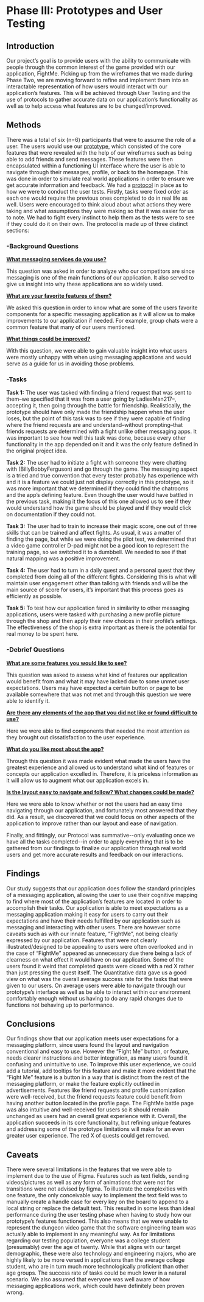 # Phase III: Prototypes and User Testing

## Introduction

Our project’s goal is to provide users with the ability to communicate with people through the common interest of the game provided with our application, FightMe. Picking up from the wireframes that we made during Phase Two, we are moving forward to refine and implement them into an interactable representation of how users would interact with our application’s features. This will be achieved through User Testing and the use of protocols to gather accurate data on our application’s functionality as well as to help access what features are to be changed/improved.

## Methods

There was a total of six (n=6) participants that were to assume the role of a user. The users would use our [prototype](https://www.figma.com/design/rpGDX4bsxX63vPUkJVCsLL/Wireframe?node-id=161-402&t=8bM6TptiKEkieRY6-1), which consisted of the core features that were revealed with the help of our wireframes such as being able to add friends and send messages. These features were then encapsulated within a functioning UI interface where the user is able to navigate through their messages, profile, or back to the homepage. This was done in order to simulate real world applications in order to ensure we get accurate information and feedback. We had a [protocol](https://github.com/user-attachments/files/18191653/Fight.Me.Usability.Test.Protocol-1.pdf) in place as to how we were to conduct the user tests. Firstly, tasks were fixed order as each one would require the previous ones completed to do in real life as well. Users were encouraged to think aloud about what actions they were taking and what assumptions they were making so that it was easier for us to note. We had to fight every instinct to help them as the tests were to see if they could do it on their own. The protocol is made up of three distinct sections:

### -Background Questions
<ins>**What messaging services do you use?**</ins>

This question was asked in order to analyze who our competitors are since messaging is one of the main functions of our application. It also served to give us insight into why these applications are so widely used.

<ins>**What are your favorite features of them?**</ins>

We asked this question in order to know what are some of the users favorite components for a specific messaging application as it will allow us to make improvements to our application if needed. For example, group chats were a common feature that many of our users mentioned.

<ins>**What things could be improved?**</ins>

With this question, we were able to gain valuable insight into what users were mostly unhappy with when using messaging applications and would serve as a guide for us in avoiding those problems. 

### -Tasks

**Task 1:** The user was tasked with finding a friend request that was sent to them–we specified that it was from a user going by LadiesMan217–, accepting it, then going through the battle for friendship. Realistically, the prototype should have only made the friendship happen when the user loses, but the point of this task was to see if they were capable of finding where the friend requests are and understand–without prompting–that friends requests are determined with a fight unlike other messaging apps. It was important to see how well this task was done, because every other functionality in the app depended on it and it was the only feature defined in the original project idea.

**Task 2:** The user had to initiate a fight with someone they were chatting with (BillyBobbyFerguson) and go through the game. The messaging aspect is a tried and true convention that every tester probably has experience with and it is a feature we could just not display correctly in this prototype, so it was more important that we determined if they could find the chatrooms and the app’s defining feature. Even though the user would have battled in the previous task, making it the focus of this one allowed us to see if they would understand how the game should be played and if they would click on documentation if they could not.

**Task 3:** The user had to train to increase their magic score, one out of three skills that can be trained and affect fights. As usual, it was a matter of finding the page, but while we were doing the pilot test, we determined that a video game controller D-pad might not be a good icon to represent the training page, so we switched it to a dumbbell. We needed to see if that natural mapping was a positive improvement.

**Task 4:** The user had to turn in a daily quest and a personal quest that they completed from doing all of the different fights. Considering this is what will maintain user engagement other than talking with friends and will be the main source of score for users, it’s important that this process goes as efficiently as possible.

**Task 5:** To test how our application fared in similarity to other messaging applications, users were tasked with purchasing a new profile picture through the shop and then apply their new choices in their profile’s settings. The effectiveness of the shop is extra important as there is the potential for real money to be spent here.

### -Debrief Questions
<ins>**What are some features you would like to see?**</ins>

This question was asked to assess what kind of features our application would benefit from and what it may have lacked due to some unmet user expectations. Users may have expected a certain button or page to be available somewhere that was not met and through this question we were able to identify it.

<ins>**Are there any elements of the app that you did not like or found difficult to use?**</ins>

Here we were able to find components that needed the most attention as they brought out dissatisfaction to the user experience.

<ins>**What do you like most about the app?**</ins>

Through this question it was made evident what made the users have the greatest experience and allowed us to understand what kind of features or concepts our application excelled in. Therefore, it is priceless information as it will allow us to augment what our application excels in.

<ins>**Is the layout easy to navigate and follow? What changes could be made?**</ins>

Here we were able to know whether or not the users had an easy time navigating through our application, and fortunately most answered that they did. As a result, we discovered that we could focus on other aspects of the application to improve rather than our layout and ease of navigation. 

Finally, and fittingly, our Protocol was summative--only evaluating once we have all the tasks completed--in order to apply everything that is to be gathered from our findings to finalize our application through real world users and get more accurate results and feedback on our interactions. 

## Findings

Our study suggests that our application does follow the standard principles of a messaging application, allowing the user to use their cognitive mapping to find where most of the application’s features are located in order to accomplish their tasks. Our application is able to meet expectations as a messaging application making it easy for users to carry out their expectations and have their needs fulfilled by our application such as messaging and interacting with other users. There are however some caveats such as with our innate feature, “FightMe”,  not being clearly expressed by our application. Features that were not clearly illustrated/designed to be appealing to users were often overlooked and in the case of “FightMe” appeared as unnecessary due there being a lack of clearness on what effect it would have on our application. Some of the users found it weird that completed quests were closed with a red X rather than just pressing the quest itself. The Quantitative data gave us a good view on what was the overall average success rate for the tasks that were given to our users. On average users were able to navigate through our prototype’s interface as well as be able to interact within our environment comfortably enough without us having to do any rapid changes due to functions not behaving up to performance.

## Conclusions

Our findings show that our application meets user expectations for a messaging platform, since users found the layout and navigation conventional and easy to use. However the “Fight Me” button, or feature, needs clearer instructions and better integration, as many users found it confusing and unintuitive to use. To improve this user experience, we could add a tutorial, add tooltips for this feature and make it more evident that the “Fight Me” feature is a button in a way that is distinct from the rest of the messaging platform, or make the feature explicitly outlined in advertisements. Features like friend requests and profile customization were well-received, but the friend requests feature could benefit from having another button located in the profile page. The FightMe battle page was also intuitive and well-received for users so it should remain unchanged as users had an overall great experience with it. Overall, the application succeeds in its core functionality, but refining unique features and addressing some of the prototype limitations will make for an even greater user experience. The red X of quests could get removed.

## Caveats

There were several limitations in the features that we were able to implement due to the use of Figma. Features such as text fields, sending videos/pictures as well as any form of animations that were not for transitions were not advised by figma. To illustrate the complexities with one feature, the only conceivable way to implement the text field was to manually create a handle case for every key on the board to append to a local string or replace the default text. This resulted in some less than ideal performance during the user testing phase when having to study how our prototype’s features functioned. This also means that we were unable to represent the dungeon video game that the software engineering team was actually able to implement in any meaningful way. As for limitations regarding our testing population, everyone was a college student (presumably) over the age of twenty. While that aligns with our target demographic, these were also technology and engineering majors, who are highly likely to be more versed in applications than the average college student, who are in turn much more technologically proficient than other age groups. The success rate of tasks could be much lower in a natural scenario. We also assumed that everyone was well aware of how messaging applications work, which could have definitely been proven wrong.
